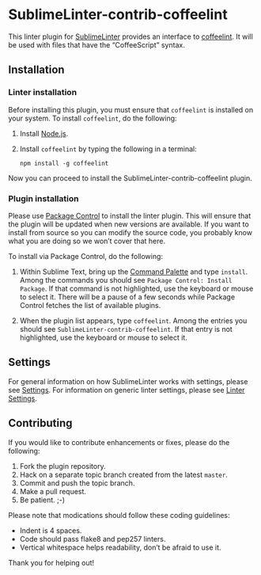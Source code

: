 SublimeLinter-contrib-coffeelint
=========================

This linter plugin for [SublimeLinter](https://github.com/SublimeLinter/SublimeLinter3) provides an interface to [coffeelint](http://www.coffeelint.org). It will be used with files that have the “CoffeeScript” syntax.

## Installation

### Linter installation
Before installing this plugin, you must ensure that `coffeelint` is installed on your system. To install `coffeelint`, do the following:

1. Install [Node.js](http://nodejs.org).

1. Install `coffeelint` by typing the following in a terminal:
   ```
   npm install -g coffeelint
   ```

Now you can proceed to install the SublimeLinter-contrib-coffeelint plugin.

### Plugin installation
Please use [Package Control](https://sublime.wbond.net/installation) to install the linter plugin. This will ensure that the plugin will be updated when new versions are available. If you want to install from source so you can modify the source code, you probably know what you are doing so we won’t cover that here.

To install via Package Control, do the following:

1. Within Sublime Text, bring up the [Command Palette](http://docs.sublimetext.info/en/sublime-text-3/extensibility/command_palette.html) and type `install`. Among the commands you should see `Package Control: Install Package`. If that command is not highlighted, use the keyboard or mouse to select it. There will be a pause of a few seconds while Package Control fetches the list of available plugins.

1. When the plugin list appears, type `coffeelint`. Among the entries you should see `SublimeLinter-contrib-coffeelint`. If that entry is not highlighted, use the keyboard or mouse to select it.

## Settings
For general information on how SublimeLinter works with settings, please see [Settings](https://github.com/SublimeLinter/SublimeLinter.github.io/wiki/Settings). For information on generic linter settings, please see [Linter Settings](https://github.com/SublimeLinter/SublimeLinter.github.io/wiki/Linter-Settings).

## Contributing
If you would like to contribute enhancements or fixes, please do the following:

1. Fork the plugin repository.
1. Hack on a separate topic branch created from the latest `master`.
1. Commit and push the topic branch.
1. Make a pull request.
1. Be patient.  ;-)

Please note that modications should follow these coding guidelines:

- Indent is 4 spaces.
- Code should pass flake8 and pep257 linters.
- Vertical whitespace helps readability, don’t be afraid to use it.

Thank you for helping out!
